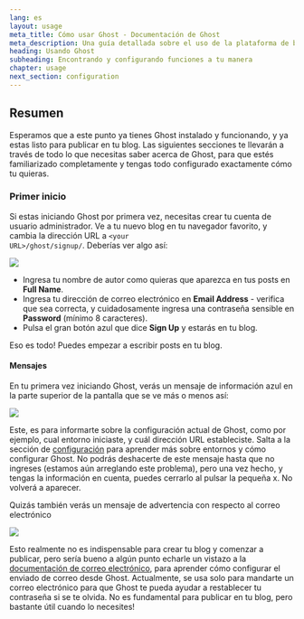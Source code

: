 ```yaml
---
lang: es
layout: usage
meta_title: Cómo usar Ghost - Documentación de Ghost
meta_description: Una guía detallada sobre el uso de la plataforma de blog Ghost. Ya tienes Ghost pero no sabes bien cómo empezar? Aprende aquí!
heading: Usando Ghost
subheading: Encontrando y configurando funciones a tu manera
chapter: usage
next_section: configuration
---
```


## Resumen <a id="overview"></a>

Esperamos que a este punto ya tienes Ghost instalado y funcionando, y ya estas listo para publicar en tu blog. Las siguientes secciones te llevarán a través de todo lo que necesitas saber acerca de Ghost, para que estés familiarizado completamente y tengas todo configurado exactamente cómo tu quieras.

### Primer inicio

Si estas iniciando Ghost por primera vez, necesitas crear tu cuenta de usuario administrador. Ve a tu nuevo blog en tu navegador favorito, y cambia la dirección URL a <code class="path">&lt;your URL&gt;/ghost/signup/</code>. Deberías ver algo así:

![](https://s3-eu-west-1.amazonaws.com/ghost-website-cdn/ghost-signup.png)

*   Ingresa tu nombre de autor como quieras que aparezca en tus posts en **Full Name**.
*   Ingresa tu dirección de correo electrónico en **Email Address** - verifica que sea correcta, y cuidadosamente ingresa una contraseña sensible en **Password** (mínimo 8 caracteres).
*   Pulsa el gran botón azul que dice **Sign Up** y estarás en tu blog.

Eso es todo! Puedes empezar a escribir posts en tu blog.

#### Mensajes

En tu primera vez iniciando Ghost, verás un mensaje de información azul en la parte superior de la pantalla que se ve más o menos así:

![](https://s3-eu-west-1.amazonaws.com/ghost-website-cdn/first-run-info.png)

Este, es para informarte sobre la configuración actual de Ghost, como por ejemplo, cual entorno iniciaste, y cuál dirección URL estableciste. Salta a la sección de [configuración](/usage/configuration/) para aprender más sobre entornos y cómo configurar Ghost. No podrás deshacerte de este mensaje hasta que no ingreses (estamos aún arreglando este problema), pero una vez hecho, y tengas la información en cuenta, puedes cerrarlo al pulsar la pequeña x. No volverá a aparecer.

Quizás también verás un mensaje de advertencia con respecto al correo electrónico

![](https://s3-eu-west-1.amazonaws.com/ghost-website-cdn/email-warning.png)

Esto realmente no es indispensable para crear tu blog y comenzar a publicar, pero sería bueno a algún punto echarle un vistazo a la [documentación de correo electrónico](/mail), para aprender cómo configurar el enviado de correo desde Ghost. Actualmente, se usa solo para mandarte un correo electrónico para que Ghost te pueda ayudar a restablecer tu contraseña si se te olvida. No es fundamental para publicar en tu blog, pero bastante útil cuando lo necesites!
